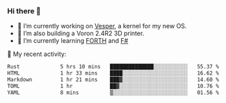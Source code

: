 ### Hi there 👋

<!--
**berkus/berkus** is a ✨ _special_ ✨ repository because its `README.md` (this file) appears on your GitHub profile.

Here are some ideas to get you started:

- 🔭 I’m currently working on ...
- 🌱 I’m currently learning ...
- 👯 I’m looking to collaborate on ...
- 🤔 I’m looking for help with ...
- 💬 Ask me about ...
- 📫 How to reach me: ...
- 😄 Pronouns: ...
- ⚡ Fun fact: ...
-->

- 🔭 I’m currently working on [Vesper](https://github.com/metta-systems/vesper), a kernel for my new OS.
- 🔭 I’m also building a Voron 2.4R2 3D printer.
- 🌱 I’m currently learning [FORTH](http://forth.com/starting-forth/) and [F#](https://fsharpforfunandprofit.com/)

💼 My recent activity:

<!--START_SECTION:waka-->

```txt
Rust             5 hrs 10 mins   ██████████████░░░░░░░░░░░   55.37 %
HTML             1 hr 33 mins    ████░░░░░░░░░░░░░░░░░░░░░   16.62 %
Markdown         1 hr 21 mins    ███▓░░░░░░░░░░░░░░░░░░░░░   14.60 %
TOML             1 hr            ██▓░░░░░░░░░░░░░░░░░░░░░░   10.76 %
YAML             8 mins          ▒░░░░░░░░░░░░░░░░░░░░░░░░   01.56 %
```

<!--END_SECTION:waka-->
